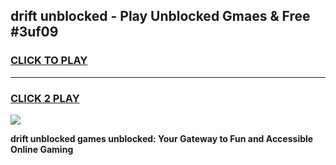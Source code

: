 
## drift unblocked - Play Unblocked Gmaes & Free #3uf09
<h3>
<a href="https://news.freeplayer.one?title=drift_unblocked&ref=24F">CLICK TO PLAY</a></h3>
<hr>

<h3>
<a href="https://news.freeplayer.one?title=drift_unblocked&ref=24F">CLICK 2 PLAY</a>
  
</h3>

<a href="https://news.freeplayer.one?title=drift_unblocked&ref=24F/"><img src="https://clearcache.store/games.png"></a>


**drift unblocked games unblocked: Your Gateway to Fun and Accessible Online Gaming**
